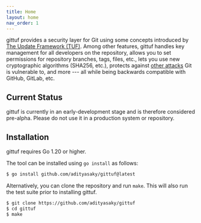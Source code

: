 ```yaml
---
title: Home
layout: home
nav_order: 1
---
```


gittuf provides a security layer for Git using some concepts introduced by [The
Update Framework (TUF)]. Among other features, gittuf handles key management for
all developers on the repository, allows you to set permissions for repository
branches, tags, files, etc., lets you use new cryptographic algorithms (SHA256,
etc.), protects against [other attacks] Git is vulnerable to, and more --- all
while being backwards compatible with GitHub, GitLab, etc.

## Current Status

gittuf is currently in an early-development stage and is therefore considered
pre-alpha. Please do not use it in a production system or repository.

## Installation

gittuf requires Go 1.20 or higher.

The tool can be installed using `go install` as follows:

```bash
$ go install github.com/adityasaky/gittuf@latest
```

Alternatively, you can clone the repository and run `make`. This will also run
the test suite prior to installing gittuf.

```bash
$ git clone https://github.com/adityasaky/gittuf
$ cd gittuf
$ make
```

[The Update Framework (TUF)]: https://theupdateframework.io
[other attacks]: https://ssl.engineering.nyu.edu/papers/torres_toto_usenixsec-2016.pdf
